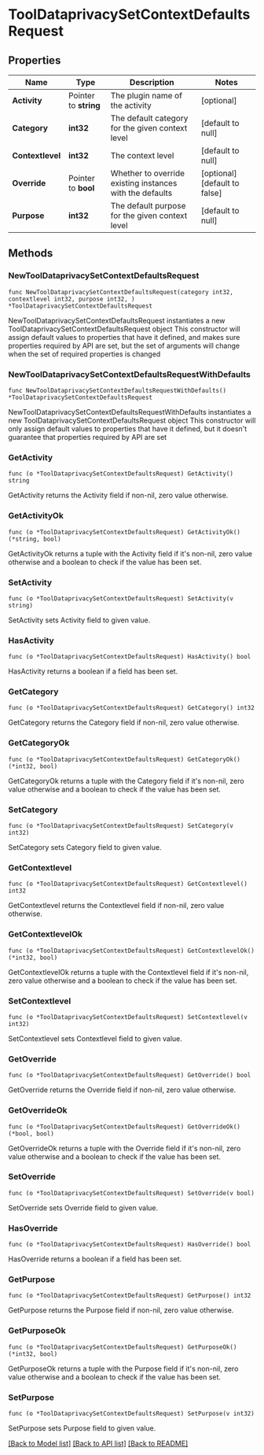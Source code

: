 # ToolDataprivacySetContextDefaultsRequest

## Properties

Name | Type | Description | Notes
------------ | ------------- | ------------- | -------------
**Activity** | Pointer to **string** | The plugin name of the activity | [optional] 
**Category** | **int32** | The default category for the given context level | [default to null]
**Contextlevel** | **int32** | The context level | [default to null]
**Override** | Pointer to **bool** | Whether to override existing instances with the defaults | [optional] [default to false]
**Purpose** | **int32** | The default purpose for the given context level | [default to null]

## Methods

### NewToolDataprivacySetContextDefaultsRequest

`func NewToolDataprivacySetContextDefaultsRequest(category int32, contextlevel int32, purpose int32, ) *ToolDataprivacySetContextDefaultsRequest`

NewToolDataprivacySetContextDefaultsRequest instantiates a new ToolDataprivacySetContextDefaultsRequest object
This constructor will assign default values to properties that have it defined,
and makes sure properties required by API are set, but the set of arguments
will change when the set of required properties is changed

### NewToolDataprivacySetContextDefaultsRequestWithDefaults

`func NewToolDataprivacySetContextDefaultsRequestWithDefaults() *ToolDataprivacySetContextDefaultsRequest`

NewToolDataprivacySetContextDefaultsRequestWithDefaults instantiates a new ToolDataprivacySetContextDefaultsRequest object
This constructor will only assign default values to properties that have it defined,
but it doesn't guarantee that properties required by API are set

### GetActivity

`func (o *ToolDataprivacySetContextDefaultsRequest) GetActivity() string`

GetActivity returns the Activity field if non-nil, zero value otherwise.

### GetActivityOk

`func (o *ToolDataprivacySetContextDefaultsRequest) GetActivityOk() (*string, bool)`

GetActivityOk returns a tuple with the Activity field if it's non-nil, zero value otherwise
and a boolean to check if the value has been set.

### SetActivity

`func (o *ToolDataprivacySetContextDefaultsRequest) SetActivity(v string)`

SetActivity sets Activity field to given value.

### HasActivity

`func (o *ToolDataprivacySetContextDefaultsRequest) HasActivity() bool`

HasActivity returns a boolean if a field has been set.

### GetCategory

`func (o *ToolDataprivacySetContextDefaultsRequest) GetCategory() int32`

GetCategory returns the Category field if non-nil, zero value otherwise.

### GetCategoryOk

`func (o *ToolDataprivacySetContextDefaultsRequest) GetCategoryOk() (*int32, bool)`

GetCategoryOk returns a tuple with the Category field if it's non-nil, zero value otherwise
and a boolean to check if the value has been set.

### SetCategory

`func (o *ToolDataprivacySetContextDefaultsRequest) SetCategory(v int32)`

SetCategory sets Category field to given value.


### GetContextlevel

`func (o *ToolDataprivacySetContextDefaultsRequest) GetContextlevel() int32`

GetContextlevel returns the Contextlevel field if non-nil, zero value otherwise.

### GetContextlevelOk

`func (o *ToolDataprivacySetContextDefaultsRequest) GetContextlevelOk() (*int32, bool)`

GetContextlevelOk returns a tuple with the Contextlevel field if it's non-nil, zero value otherwise
and a boolean to check if the value has been set.

### SetContextlevel

`func (o *ToolDataprivacySetContextDefaultsRequest) SetContextlevel(v int32)`

SetContextlevel sets Contextlevel field to given value.


### GetOverride

`func (o *ToolDataprivacySetContextDefaultsRequest) GetOverride() bool`

GetOverride returns the Override field if non-nil, zero value otherwise.

### GetOverrideOk

`func (o *ToolDataprivacySetContextDefaultsRequest) GetOverrideOk() (*bool, bool)`

GetOverrideOk returns a tuple with the Override field if it's non-nil, zero value otherwise
and a boolean to check if the value has been set.

### SetOverride

`func (o *ToolDataprivacySetContextDefaultsRequest) SetOverride(v bool)`

SetOverride sets Override field to given value.

### HasOverride

`func (o *ToolDataprivacySetContextDefaultsRequest) HasOverride() bool`

HasOverride returns a boolean if a field has been set.

### GetPurpose

`func (o *ToolDataprivacySetContextDefaultsRequest) GetPurpose() int32`

GetPurpose returns the Purpose field if non-nil, zero value otherwise.

### GetPurposeOk

`func (o *ToolDataprivacySetContextDefaultsRequest) GetPurposeOk() (*int32, bool)`

GetPurposeOk returns a tuple with the Purpose field if it's non-nil, zero value otherwise
and a boolean to check if the value has been set.

### SetPurpose

`func (o *ToolDataprivacySetContextDefaultsRequest) SetPurpose(v int32)`

SetPurpose sets Purpose field to given value.



[[Back to Model list]](../README.md#documentation-for-models) [[Back to API list]](../README.md#documentation-for-api-endpoints) [[Back to README]](../README.md)


